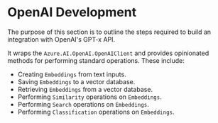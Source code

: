 # OpenAI Development

The purpose of this section is to outline the steps required to build an integration with OpenAI's GPT-x API.

It wraps the `Azure.AI.OpenAI.OpenAIClient` and provides opinionated methods for performing standard operations. These include:

- Creating `Embeddings` from text inputs.
- Saving `Embeddings` to a vector database.
- Retrieving `Embeddings` from a vector database.
- Performing `Similarity` operations on `Embeddings`.
- Performing `Search` operations on `Embeddings`.
- Performing `Classification` operations on `Embeddings`.
